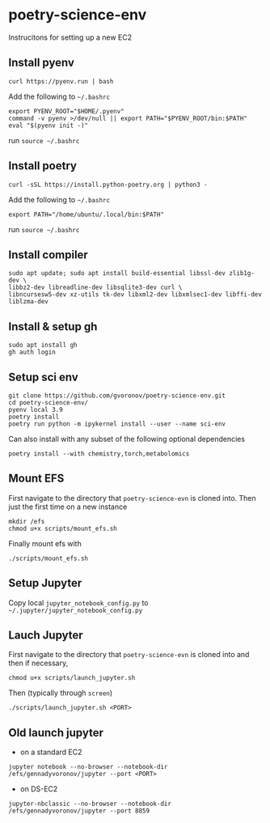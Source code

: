 # poetry-science-env

Instrucitons for setting up a new EC2

## Install pyenv

`curl https://pyenv.run | bash`


Add the following to `~/.bashrc`
```
export PYENV_ROOT="$HOME/.pyenv"
command -v pyenv >/dev/null || export PATH="$PYENV_ROOT/bin:$PATH"
eval "$(pyenv init -)"
```

run `source ~/.bashrc`

## Install poetry

`curl -sSL https://install.python-poetry.org | python3 -`

Add the following to `~/.bashrc`

```
export PATH="/home/ubuntu/.local/bin:$PATH"
```

run `source ~/.bashrc`

## Install compiler

```
sudo apt update; sudo apt install build-essential libssl-dev zlib1g-dev \
libbz2-dev libreadline-dev libsqlite3-dev curl \
libncursesw5-dev xz-utils tk-dev libxml2-dev libxmlsec1-dev libffi-dev liblzma-dev
```

## Install & setup gh
```
sudo apt install gh
gh auth login
```

## Setup sci env
```
git clone https://github.com/gvoronov/poetry-science-env.git
cd poetry-science-env/
pyenv local 3.9
poetry install
poetry run python -m ipykernel install --user --name sci-env
```

Can also install with any subset of the following optional dependencies

```
poetry install --with chemistry,torch,metabolomics
```

## Mount EFS

First navigate to the directory that `poetry-science-evn` is cloned into. Then just the first time on a new instance
```
mkdir /efs
chmod u+x scripts/mount_efs.sh
```
Finally mount efs with
```
./scripts/mount_efs.sh
```

## Setup Jupyter

Copy local `jupyter_notebook_config.py` to `~/.jupyter/jupyter_notebook_config.py`

## Lauch Jupyter

First navigate to the directory that `poetry-science-evn` is cloned into and then if necessary,

```
chmod u+x scripts/launch_jupyter.sh
```

Then (typically through `screen`)

```
./scripts/launch_jupyter.sh <PORT>
```

## Old launch jupyter

* on a standard EC2
```
jupyter notebook --no-browser --notebook-dir /efs/gennadyvoronov/jupyter --port <PORT>
```

* on DS-EC2
```
jupyter-nbclassic --no-browser --notebook-dir /efs/gennadyvoronov/jupyter --port 8859
```
